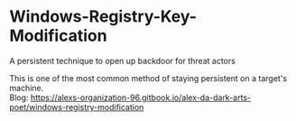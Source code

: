 # Windows-Registry-Key-Modification
A persistent technique to open up backdoor for threat actors<br>

This is one of the most common method of staying persistent on a target's machine.<br>
Blog: https://alexs-organization-96.gitbook.io/alex-da-dark-arts-poet/windows-registry-modification
